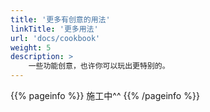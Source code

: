 ```yaml
---
title: '更多有创意的用法'
linkTitle: '更多用法'
url: 'docs/cookbook'
weight: 5
description: >
    一些功能创意，也许你可以玩出更特别的。
---
```


{{% pageinfo %}}
施工中^^
{{% /pageinfo %}}
